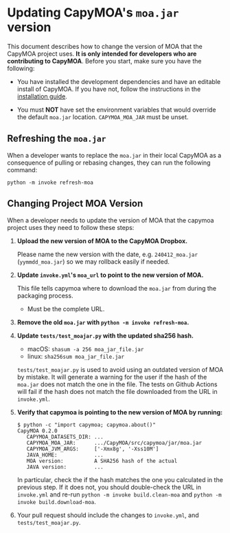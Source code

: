 # Updating CapyMOA's `moa.jar` version

This document describes how to change the version of MOA that the CapyMOA
project uses. **It is only intended for developers who are contributing to
CapyMOA**. Before you start, make sure you have the following:

* You have installed the development dependencies and have an editable install
  of CapyMOA. If you have not, follow the instructions in the [installation guide](../installation.md).

* You must **NOT** have set the environment variables that would
  override the default `moa.jar` location. `CAPYMOA_MOA_JAR` must be unset.

## Refreshing the `moa.jar`

When a developer wants to replace the `moa.jar` in their local CapyMOA as a
consequence of pulling or rebasing changes, they can run the following command:

```console
python -m invoke refresh-moa
```

## Changing Project MOA Version

When a developer needs to update the version of MOA that the capymoa project uses
they need to follow these steps:

1. **Upload the new version of MOA to the CapyMOA Dropbox.**

   Please name the new version with the date, e.g. `240412_moa.jar`
   (`yymmdd_moa.jar`) so we may rollback easily if needed.
2. **Update `invoke.yml`'s `moa_url` to point to the new version of MOA.**

   This file tells capymoa where to download the `moa.jar` from during the
   packaging process.
   * Must be the complete URL.
3. **Remove the old `moa.jar` with `python -m invoke refresh-moa`.**
4. **Update `tests/test_moajar.py` with the updated sha256 hash.**
   * macOS: ```shasum -a 256 moa_jar_file.jar```
   * linux: ```sha256sum moa_jar_file.jar```

   `tests/test_moajar.py` is used to avoid using an outdated version of MOA by
   mistake. It will generate a warning for the user if the hash of the `moa.jar`
   does not match the one in the file. The tests on Github Actions will fail
   if the hash does not match the file downloaded from the URL in `invoke.yml`.

5. **Verify that capymoa is pointing to the new version of MOA by running:**

   ```console
   $ python -c "import capymoa; capymoa.about()"
   CapyMOA 0.2.0
      CAPYMOA_DATASETS_DIR: ...
      CAPYMOA_MOA_JAR:      .../CapyMOA/src/capymoa/jar/moa.jar
      CAPYMOA_JVM_ARGS:     ['-Xmx8g', '-Xss10M']
      JAVA_HOME:            ...
      MOA version:          A SHA256 hash of the actual
      JAVA version:         ...
   ```

   In particular, check the if the hash matches the one you calculated in the
   previous step. If it does not, you should double-check the URL in
   `invoke.yml` and re-run `python -m invoke build.clean-moa` and `python -m
   invoke build.download-moa`.

6. Your pull request should include the changes to `invoke.yml`, and
   `tests/test_moajar.py`.
